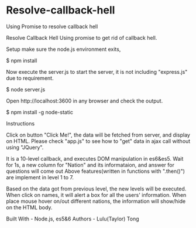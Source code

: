 # Resolve-callback-hell
Using Promise to resolve callback hell

Resolve Callback Hell
Using promise to get rid of callback hell.


Setup
make sure the node.js environment exits,

$ npm install

Now execute the server.js to start the server, it is not including "express.js" due to requirement.

$ node server.js

Open http://localhost:3600 in any browser and check the output.

$ npm install -g node-static


Instructions

Click on button "Click Me!", the data will be fetched from server, and display on HTML.
Please check "app.js" to see how to "get" data in ajax call without using "JQuery".

It is a 10-level callback, and executes DOM manipulation in es6&es5.
Wait for 1s, a new column for "Nation" and its informataion, and answer for questions will come out
Above features(written in functions with ".then()") are implement in level 1 to 7.

Based on the data got from previous level, the new levels will be executed.
When click on names, it will alert a box for all the users' information.
When place mouse hover on/out different nations, the information will show/hide on the HTML body.


Built With - Node.js, es5&6
Authors - Lulu(Taylor) Tong

